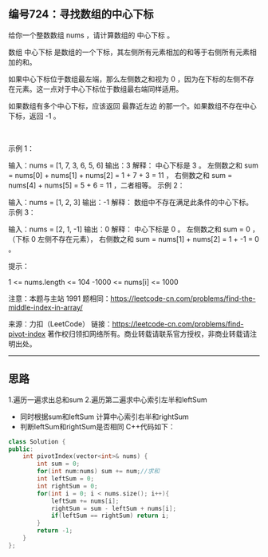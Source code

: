 ## 编号724：寻找数组的中心下标

给你一个整数数组 nums ，请计算数组的 中心下标 。

数组 中心下标 是数组的一个下标，其左侧所有元素相加的和等于右侧所有元素相加的和。

如果中心下标位于数组最左端，那么左侧数之和视为 0 ，因为在下标的左侧不存在元素。这一点对于中心下标位于数组最右端同样适用。

如果数组有多个中心下标，应该返回 最靠近左边 的那一个。如果数组不存在中心下标，返回 -1 。

 

示例 1：

输入：nums = [1, 7, 3, 6, 5, 6]
输出：3
解释：
中心下标是 3 。
左侧数之和 sum = nums[0] + nums[1] + nums[2] = 1 + 7 + 3 = 11 ，
右侧数之和 sum = nums[4] + nums[5] = 5 + 6 = 11 ，二者相等。
示例 2：

输入：nums = [1, 2, 3]
输出：-1
解释：
数组中不存在满足此条件的中心下标。
示例 3：

输入：nums = [2, 1, -1]
输出：0
解释：
中心下标是 0 。
左侧数之和 sum = 0 ，（下标 0 左侧不存在元素），
右侧数之和 sum = nums[1] + nums[2] = 1 + -1 = 0 。
 

提示：

1 <= nums.length <= 104
-1000 <= nums[i] <= 1000
 

注意：本题与主站 1991 题相同：https://leetcode-cn.com/problems/find-the-middle-index-in-array/

来源：力扣（LeetCode）
链接：https://leetcode-cn.com/problems/find-pivot-index
著作权归领扣网络所有。商业转载请联系官方授权，非商业转载请注明出处。

---
## 思路

1.遍历一遍求出总和sum
2.遍历第二遍求中心索引左半和leftSum
* 同时根据sum和leftSum 计算中心索引右半和rightSum
* 判断leftSum和rightSum是否相同
C++代码如下：
```c++
class Solution {
public:
    int pivotIndex(vector<int>& nums) {
        int sum = 0;
        for(int num:nums) sum += num;//求和
        int leftSum = 0;
        int rightSum = 0;
        for(int i = 0; i < nums.size(); i++){
            leftSum += nums[i];
            rightSum = sum - leftSum + nums[i];
            if(leftSum == rightSum) return i;
        }
        return -1;
    }
};
```
